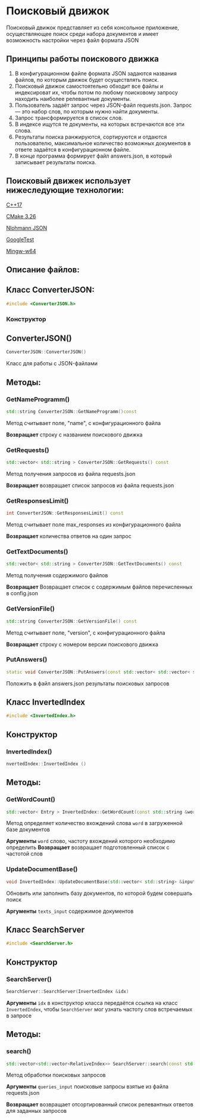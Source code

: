 # Поисковый движок

Поисковый движок  представляет из себя консольное приложение,
осуществляющее поиск среди набора документов и имеет возможность
настройки через файл формата JSON

## Принципы работы поискового движка

1. В конфигурационном файле формата JSON задаются названия
   файлов, по которым движок будет осуществлять поиск.
2. Поисковый движок  самостоятельно обходит все файлы и
   индексироват их, чтобы потом по любому поисковому запросу находить наиболее
   релевантные документы.
3. Пользователь задаёт запрос через JSON-файл requests.json. Запрос — это
   набор слов, по которым нужно найти документы.
4. Запрос трансформируется в список слов.
5. В индексе ищутся те документы, на которых встречаются все эти слова.
6. Результаты поиска ранжируются, сортируются и отдаются пользователю,
   максимальное количество возможных документов в ответе задаётся в
   конфигурационном файле.
7. В конце программа формирует файл answers.json, в который записывает
   результаты поиска.

## Поисковый движек использует нижеследующие технологии:

[C++17](https://en.cppreference.com/w/cpp/17)

[CMake 3.26](https://cmake.org/cmake/help/latest/release/3.26.html)

[Nlohmann JSON](https://github.com/nlohmann/json)

[GoogleTest](https://github.com/google/googletest)

[Mingw-w64](https://www.mingw-w64.org/)

## Описание файлов:

## Класс ConverterJSON:

```C++
#include <ConverterJSON.h>
```

### Конструктор

## ConverterJSON()

```c++
ConverterJSON::ConverterJSON()
```


Класс для работы с JSON-файлами

## **Методы:**

### GetNameProgramm()
```C++
std::string ConverterJSON::GetNameProgramm()const
```
Метод считывает поле, "name", с конфигурационного файла

**Возвращает**
строку с названием поискового движка

### GetRequests()

```C++
std::vector< std::string > ConverterJSON::GetRequests() const
```
Метод получения запросов из файла requests.json

**Возвращает**
возвращает список запросов из файла requests.json

### GetResponsesLimit()

```C++
int ConverterJSON::GetResponsesLimit() const
```
Метод считывает поле max_responses из конфигурационного файла

**Возвращает**
количества ответов на один запрос

### GetTextDocuments()

```C++
std::vector< std::string > ConverterJSON::GetTextDocuments() const
```
Метод получения содержимого файлов

**Возвращает**
Возвращает список с содержимым файлов перечисленных в config.json

### GetVersionFile()

```c++
std::string ConverterJSON::GetVersionFile()	const
```

Метод считывает поле, "version", с конфигурационного файла

**Возвращает**
строку с номером версии поискового движка

###  PutAnswers()

```c++
static void ConverterJSON::PutAnswers(const std::vector< std::vector< std::pair<int, float>>> &answers)	
```

Положить в файл answers.json результаты поисковых запросов


## Класс InvertedIndex

```c++
#include <InvertedIndex.h>
```

## Конструктор

### InvertedIndex()

```c++
nvertedIndex::InvertedIndex	()	
```

## **Методы:**

### GetWordCount()

```c++
std::vector< Entry > InvertedIndex::GetWordCount(const std::string &word)	
```

Метод определяет количество вхождений слова `word` в загруженной базе документов

**Аргументы**
`word`	слово, частоту вхождений которого необходимо определить
**Возвращает**
возвращает подготовленный список с частотой слов

### UpdateDocumentBase()

```c++
void InvertedIndex::UpdateDocumentBase(std::vector< std::string> &input_docs)	
```

Обновить или заполнить базу документов, по которой будем совершать поиск

**Аргументы**
`texts_input`	содержимое документов

## Класс SearchServer

```c++
#include <SearchServer.h>
```

## Конструктор

### SearchServer()

```c++
SearchServer::SearchServer(InvertedIndex &idx)
```

**Аргументы**
`idx`	в конструктор класса передаётся ссылка на класс `InvertedIndex`, чтобы `SearchServer` мог узнать частоту слов встречаемых в запросе


## **Методы:**

### search()

```c++
std::vector<std::vector<RelativeIndex>> SearchServer::search(const std::vector<std::string> &queries_input)
```
Метод обработки поисковых запросов

**Аргументы**
`queries_input`	поисковые запросы взятые из файла requests.json

**Возвращает**
возвращает отсортированный список релевантных ответов для заданных запросов